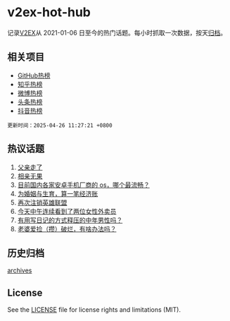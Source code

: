 # v2ex-hot-hub

 记录[V2EX](https://www.v2ex.com/)从 2021-01-06 日至今的热门话题。每小时抓取一次数据，按天[归档](archives)。
 
 ## 相关项目

- [GitHub热榜](https://github.com/lonnyzhang423/github-hot-hub)
- [知乎热榜](https://github.com/lonnyzhang423/zhihu-hot-hub)
- [微博热榜](https://github.com/lonnyzhang423/weibo-hot-hub)
- [头条热榜](https://github.com/lonnyzhang423/toutiao-hot-hub)
- [抖音热榜](https://github.com/lonnyzhang423/douyin-hot-hub)


 `更新时间：2025-04-26 11:27:21 +0800`

## 热议话题

1. [父亲走了](https://www.v2ex.com/t/1128071)
1. [相亲无果](https://www.v2ex.com/t/1128014)
1. [目前国内各家安卓手机厂商的 os，哪个最流畅？](https://www.v2ex.com/t/1127975)
1. [为婚姻与生育，算一笔经济账](https://www.v2ex.com/t/1128002)
1. [再次注销英雄联盟](https://www.v2ex.com/t/1127987)
1. [今天中午连续看到了两位女性外卖员](https://www.v2ex.com/t/1127990)
1. [有用写日记的方式释压的中年男性吗？](https://www.v2ex.com/t/1127993)
1. [老婆爱捡（攒）破烂，有啥办法吗？](https://www.v2ex.com/t/1128134)

## 历史归档

[archives](archives)

## License

See the [LICENSE](LICENSE) file for license rights and limitations (MIT).
